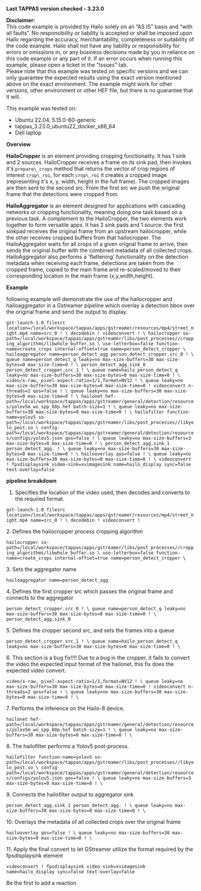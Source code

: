 **Last TAPPAS version checked - 3.23.0**

**Disclaimer:** <br />
This code example is provided by Hailo solely on an “AS IS” basis and “with all faults”. No responsibility or liability is accepted or shall be imposed upon Hailo regarding the accuracy, merchantability, completeness or suitability of the code example. Hailo shall not have any liability or responsibility for errors or omissions in, or any business decisions made by you in reliance on this code example or any part of it. If an error occurs when running this example, please open a ticket in the "Issues" tab.<br />
Please note that this example was tested on specific versions and we can only guarantee the expected results using the exact version mentioned above on the exact environment. The example might work for other versions, other environment or other HEF file, but there is no guarantee that it will.


This example was tested on:

- Ubuntu 22.04, 5.15.0-60-generic
- tappas\_3.23.0\_ubuntu22\_docker\_x86\_64
- Dell laptop
    

**Overview**

**HailoCropper** is an element providing cropping functionality. It has 1 sink and 2 sources. HailoCropper receives a frame on its sink pad, then invokes it's `prepare\_crops` method that returns the vector of crop regions of interest `crop\_roi`, for each `crop\_roi` it creates a cropped image (representing it's x, y, width, height in the full frame). The cropped images are then sent to the second src. From the first src we push the original frame that the detections were cropped from.

**HailoAggregator** is an element designed for applications with cascading networks or cropping functionality, meaning doing one task based on a previous task. A complement to the HailoCropper, the two elements work together to form versatile apps. It has 2 sink pads and 1 source: the first sinkpad receives the original frame from an upstream hailocropper, while the other receives cropped buffers from that hailocropper. The HailoAggregator waits for all crops of a given orignal frame to arrive, then sends the original buffer with the combined metadata of all collected crops. HailoAggregator also performs a 'flattening' functionality on the detection metadata when receiving each frame, detections are taken from the cropped frame, copied to the main frame and re-scaled/moved to their corresponding location in the main frame (x,y,width,height).


**Example**

following example will demonstrate the use of the hailocropper and hailoaggregator in a Gstreamer pipeline which overlay a detection bbox over the original frame and send the output to display.

`gst-launch-1.0 filesrc location=/local/workspace/tappas/apps/gstreamer/resources/mp4/street_night.mp4 name=src_0 ! \ decodebin ! videoconvert ! \ hailocropper so-path=/local/workspace/tappas/apps/gstreamer/libs/post_processes//cropping_algorithms/libwhole_buffer.so \ use-letterbox=false function-name=create_crops internal-offset=true name=person_detect_cropper \ hailoaggregator name=person_detect_agg person_detect_cropper.src_0 ! \ queue name=person_detect_q leaky=no max-size-buffers=30 max-size-bytes=0 max-size-time=0 ! \ person_detect_agg.sink_0 person_detect_cropper.src_1 ! \ queue name=hailo_person_detect_q leaky=no max-size-buffers=30 max-size-bytes=0 max-size-time=0 ! \ video/x-raw, pixel-aspect-ratio=1/1,format=NV12 ! \ queue leaky=no max-size-buffers=30 max-size-bytes=0 max-size-time=0 ! videoconvert n-threads=2 qos=false ! \ queue leaky=no max-size-buffers=30 max-size-bytes=0 max-size-time=0 ! \ hailonet hef-path=/local/workspace/tappas/apps/gstreamer/general/detection/resources/yolov5m_wo_spp_60p.hef batch-size=1 ! \ queue leaky=no max-size-buffers=30 max-size-bytes=0 max-size-time=0 ! \ hailofilter function-name=yolov5 so-path=/local/workspace/tappas/apps/gstreamer/libs/post_processes//libyolo_post.so \ config-path=/local/workspace/tappas/apps/gstreamer/general/detection/resources/configs/yolov5.json qos=false ! \ queue leaky=no max-size-buffers=3 max-size-bytes=0 max-size-time=0 ! \ person_detect_agg.sink_1 person_detect_agg. ! \ queue leaky=no max-size-buffers=30 max-size-bytes=0 max-size-time=0 ! \ hailooverlay qos=false ! \ queue leaky=no max-size-buffers=30 max-size-bytes=0 max-size-time=0 ! \ videoconvert ! fpsdisplaysink video-sink=xvimagesink name=hailo_display sync=false text-overlay=false`

**pipeline breakdown**

1.  Specifies the location of the video used, then decodes and converts to the required format.
    

`gst-launch-1.0 filesrc location=/local/workspace/tappas/apps/gstreamer/resources/mp4/street_night.mp4 name=src_0 ! \ decodebin ! videoconvert !`

2\. Defines the hailocropper process cropping algorithm

`hailocropper so-path=/local/workspace/tappas/apps/gstreamer/libs/post_processes//cropping_algorithms/libwhole_buffer.so \ use-letterbox=false function-name=create_crops internal-offset=true name=person_detect_cropper \`

3\. Sets the aggregator name

`hailoaggregator name=person_detect_agg`

4\. Defines the first cropper src which passes the original frame and connects to the aggregator

`person_detect_cropper.src_0 ! \ queue name=person_detect_q leaky=no max-size-buffers=30 max-size-bytes=0 max-size-time=0 ! \ person_detect_agg.sink_0`

5\. Defines the cropper second src, and sets the frames into a queue

`person_detect_cropper.src_1 ! \ queue name=hailo_person_detect_q leaky=no max-size-buffers=30 max-size-bytes=0 max-size-time=0 ! \`

6\. This section is a bug fix!!!! Due to a bug in the cropper, it fails to convert the video the expected input format of the hailonet, this fix does the expected video convert.

`video/x-raw, pixel-aspect-ratio=1/1,format=NV12 ! \ queue leaky=no max-size-buffers=30 max-size-bytes=0 max-size-time=0 ! videoconvert n-threads=2 qos=false ! \ queue leaky=no max-size-buffers=30 max-size-bytes=0 max-size-time=0 ! \`

7\. Performs the inference on the Hailo-8 device.

`hailonet hef-path=/local/workspace/tappas/apps/gstreamer/general/detection/resources/yolov5m_wo_spp_60p.hef batch-size=1 ! \ queue leaky=no max-size-buffers=30 max-size-bytes=0 max-size-time=0 ! \`

8\. The hailofilter performs a Yolov5 post-process.

`hailofilter function-name=yolov5 so-path=/local/workspace/tappas/apps/gstreamer/libs/post_processes//libyolo_post.so \ config-path=/local/workspace/tappas/apps/gstreamer/general/detection/resources/configs/yolov5.json qos=false ! \ queue leaky=no max-size-buffers=3 max-size-bytes=0 max-size-time=0 ! \`

9\. Connects the hailofilter output to aggregator sink

`person_detect_agg.sink_1 person_detect_agg. ! \ queue leaky=no max-size-buffers=30 max-size-bytes=0 max-size-time=0 ! \`

10\. Overlays the metadata of all collected crops over the original frame

`hailooverlay qos=false ! \ queue leaky=no max-size-buffers=30 max-size-bytes=0 max-size-time=0 ! \`

11\. Apply the final convert to let GStreamer utilize the format required by the fpsdisplaysink element

`videoconvert ! fpsdisplaysink video-sink=xvimagesink name=hailo_display sync=false text-overlay=false`

Be the first to add a reaction
